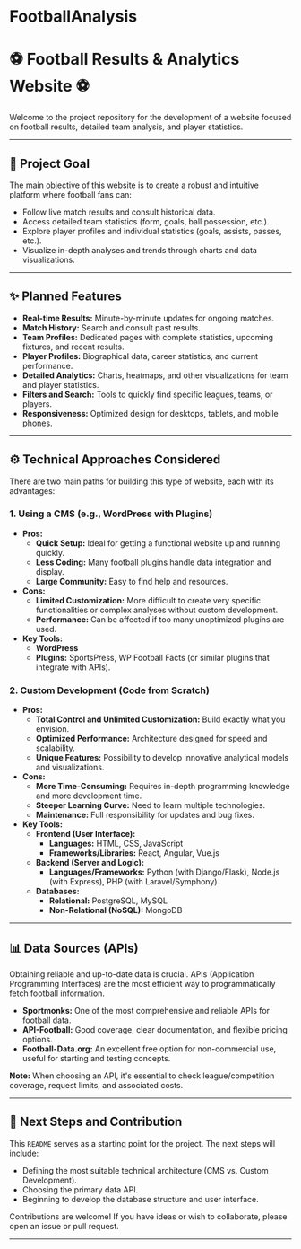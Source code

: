 # FootballAnalysis
# ⚽ Football Results & Analytics Website ⚽

Welcome to the project repository for the development of a website focused on football results, detailed team analysis, and player statistics.

---

## 🎯 Project Goal

The main objective of this website is to create a robust and intuitive platform where football fans can:
* Follow live match results and consult historical data.
* Access detailed team statistics (form, goals, ball possession, etc.).
* Explore player profiles and individual statistics (goals, assists, passes, etc.).
* Visualize in-depth analyses and trends through charts and data visualizations.

---

## ✨ Planned Features

* **Real-time Results:** Minute-by-minute updates for ongoing matches.
* **Match History:** Search and consult past results.
* **Team Profiles:** Dedicated pages with complete statistics, upcoming fixtures, and recent results.
* **Player Profiles:** Biographical data, career statistics, and current performance.
* **Detailed Analytics:** Charts, heatmaps, and other visualizations for team and player statistics.
* **Filters and Search:** Tools to quickly find specific leagues, teams, or players.
* **Responsiveness:** Optimized design for desktops, tablets, and mobile phones.

---

## ⚙️ Technical Approaches Considered

There are two main paths for building this type of website, each with its advantages:

### 1. Using a CMS (e.g., WordPress with Plugins)

* **Pros:**
    * **Quick Setup:** Ideal for getting a functional website up and running quickly.
    * **Less Coding:** Many football plugins handle data integration and display.
    * **Large Community:** Easy to find help and resources.
* **Cons:**
    * **Limited Customization:** More difficult to create very specific functionalities or complex analyses without custom development.
    * **Performance:** Can be affected if too many unoptimized plugins are used.
* **Key Tools:**
    * **WordPress**
    * **Plugins:** SportsPress, WP Football Facts (or similar plugins that integrate with APIs).

### 2. Custom Development (Code from Scratch)

* **Pros:**
    * **Total Control and Unlimited Customization:** Build exactly what you envision.
    * **Optimized Performance:** Architecture designed for speed and scalability.
    * **Unique Features:** Possibility to develop innovative analytical models and visualizations.
* **Cons:**
    * **More Time-Consuming:** Requires in-depth programming knowledge and more development time.
    * **Steeper Learning Curve:** Need to learn multiple technologies.
    * **Maintenance:** Full responsibility for updates and bug fixes.
* **Key Tools:**
    * **Frontend (User Interface):**
        * **Languages:** HTML, CSS, JavaScript
        * **Frameworks/Libraries:** React, Angular, Vue.js
    * **Backend (Server and Logic):**
        * **Languages/Frameworks:** Python (with Django/Flask), Node.js (with Express), PHP (with Laravel/Symphony)
    * **Databases:**
        * **Relational:** PostgreSQL, MySQL
        * **Non-Relational (NoSQL):** MongoDB

---

## 📊 Data Sources (APIs)

Obtaining reliable and up-to-date data is crucial. APIs (Application Programming Interfaces) are the most efficient way to programmatically fetch football information.

* **Sportmonks:** One of the most comprehensive and reliable APIs for football data.
* **API-Football:** Good coverage, clear documentation, and flexible pricing options.
* **Football-Data.org:** An excellent free option for non-commercial use, useful for starting and testing concepts.

**Note:** When choosing an API, it's essential to check league/competition coverage, request limits, and associated costs.

---

## 🚧 Next Steps and Contribution

This `README` serves as a starting point for the project. The next steps will include:

* Defining the most suitable technical architecture (CMS vs. Custom Development).
* Choosing the primary data API.
* Beginning to develop the database structure and user interface.

Contributions are welcome! If you have ideas or wish to collaborate, please open an issue or pull request.

---
